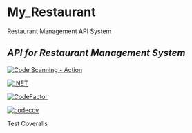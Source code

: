 # My_Restaurant
Restaurant Management API System

## _API for Restaurant Management System_

[![Code Scanning - Action](https://github.com/MathavanN/my_restaurant/actions/workflows/codeql-analysis.yml/badge.svg)](https://github.com/MathavanN/my_restaurant/actions/workflows/codeql-analysis.yml)

[![.NET](https://github.com/MathavanN/my_restaurant/actions/workflows/dotnet.yml/badge.svg)](https://github.com/MathavanN/my_restaurant/actions/workflows/dotnet.yml)

[![CodeFactor](https://www.codefactor.io/repository/github/mathavann/my_restaurant/badge)](https://www.codefactor.io/repository/github/mathavann/my_restaurant)

[![codecov](https://codecov.io/gh/MathavanN/my_restaurant/branch/develop/graph/badge.svg?token=D2xsqWH637)](https://codecov.io/gh/MathavanN/my_restaurant)


Test Coveralls
